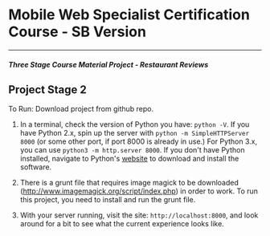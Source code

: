 # Mobile Web Specialist Certification Course - SB Version
---
#### _Three Stage Course Material Project - Restaurant Reviews_

## Project Stage 2

To Run: Download project from github repo.

1. In a terminal, check the version of Python you have: `python -V`. If you have Python 2.x, spin up the server with `python -m SimpleHTTPServer 8000` (or some other port, if port 8000 is already in use.) For Python 3.x, you can use `python3 -m http.server 8000`. If you don't have Python installed, navigate to Python's [website](https://www.python.org/) to download and install the software.

2. There is a grunt file that requires image magick to be downloaded (http://www.imagemagick.org/script/index.php) in order to work. To run this project, you need to install and run the grunt file.

3. With your server running, visit the site: `http://localhost:8000`, and look around for a bit to see what the current experience looks like.
